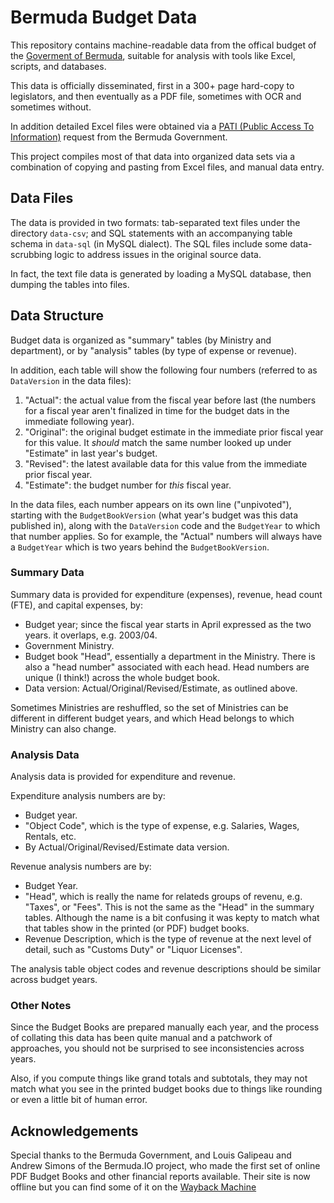 # Bermuda Budget Data

This repository contains machine-readable data from the offical budget
of the [Goverment of Bermuda](http://gov.bm), suitable for analysis with
tools like Excel, scripts, and databases.

This data is officially disseminated, first in a 300+ page hard-copy to 
legislators, and then eventually as a PDF file, sometimes with OCR and
sometimes without. 

In addition detailed Excel files were obtained via a 
[PATI (Public Access To Information)](https://www.gov.bm/public-access-information-pati) 
request from the Bermuda Government. 

This project compiles most of that data into organized data sets via a 
combination of copying and pasting from Excel files, and manual data entry.

## Data Files

The data is provided in two formats: tab-separated text files under the directory 
`data-csv`; and SQL statements with an accompanying table schema in `data-sql` (in MySQL 
dialect). The SQL files include some data-scrubbing logic to address issues in the 
original source data.

In fact, the text file data is generated by loading a MySQL database, then dumping 
the tables into files.

## Data Structure

Budget data is organized as "summary" tables (by Ministry and department), or by "analysis" tables (by type of expense or revenue).

In addition, each table will show the following four numbers (referred to as `DataVersion` in the data files):

1. "Actual": the actual value from the fiscal year before last (the numbers for a fiscal year aren't finalized in time for the budget dats in the immediate following year).
1. "Original": the original budget estimate in the immediate prior fiscal year for this value. It *should* match the same number looked up under "Estimate" in last year's budget.
1. "Revised": the latest available data for this value from the immediate prior fiscal year.
1. "Estimate": the budget number for *this* fiscal year.

In the data files, each number appears on its own line ("unpivoted"), starting with the `BudgetBookVersion` 
(what year's budget was this data published in), along with the `DataVersion` code and the `BudgetYear` to which that number applies. So for example, the "Actual" numbers will always have a `BudgetYear` which is two years behind the
`BudgetBookVersion`.

### Summary Data

Summary data is provided for expenditure (expenses), revenue, head count (FTE), and capital expenses, by:

- Budget year; since the fiscal year starts in April expressed as the two years.
it overlaps, e.g. 2003/04.
- Government Ministry.
- Budget book "Head", essentially a department in the Ministry.  There is also a "head number" associated with each head. Head numbers are unique (I think!) across the whole budget book.
- Data version: Actual/Original/Revised/Estimate, as outlined above.

Sometimes Ministries are reshuffled, so the set of Ministries can be different in different budget years, and which Head belongs to which Ministry can also change.

### Analysis Data

Analysis data is provided for expenditure and revenue.

Expenditure analysis numbers are by:

- Budget year.
- "Object Code", which is the type of expense, e.g. Salaries, Wages, Rentals, etc.
- By Actual/Original/Revised/Estimate data version.

Revenue analysis numbers are by:

- Budget Year.
- "Head", which is really the name for relateds groups of revenu, e.g. "Taxes", or "Fees". This is not the same as the "Head" in the summary tables. Although the name is a bit confusing it was kepty to match what that tables show in the printed (or PDF) budget books.
- Revenue Description, which is the type of revenue at the next level of detail, such as "Customs Duty" or "Liquor Licenses".

The analysis table object codes and revenue descriptions should be similar across budget years.

### Other Notes

Since the Budget Books are prepared manually each year, and
 the process of collating this data has been quite manual 
 and a patchwork of approaches, you should not be surprised
 to see inconsistencies across years.

Also, if you compute things like grand totals and subtotals, 
they may not match what you see in the printed budget books 
due to things like rounding or even a little bit of human error.

## Acknowledgements

Special thanks to the Bermuda Government, and Louis Galipeau and Andrew Simons
of the Bermuda.IO project, who made the first set of online PDF Budget Books and 
other financial reports available. Their site is now offline but you can find 
some of it on the [Wayback Machine](https://web.archive.org/web/20200801084728/http://bermuda.io/)
